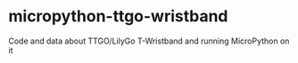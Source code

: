 # micropython-ttgo-wristband
Code and data about TTGO/LilyGo T-Wristband and running MicroPython on it
